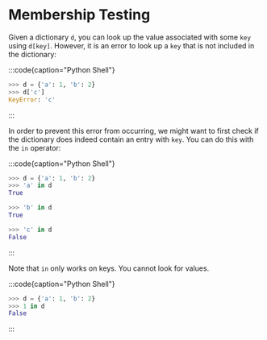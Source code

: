 # Membership Testing

Given a dictionary `d`, you can look up the value associated with some `key` using `d[key]`.
However, it is an error to look up a `key` that is not included in the dictionary:

:::code{caption="Python Shell"}

```python
>>> d = {'a': 1, 'b': 2}
>>> d['c']
KeyError: 'c'
```

:::

In order to prevent this error from occurring, we might want to first check if the dictionary does indeed contain an entry with `key`.
You can do this with the `in` operator:

:::code{caption="Python Shell"}

```python
>>> d = {'a': 1, 'b': 2}
>>> 'a' in d
True

>>> 'b' in d
True

>>> 'c' in d
False
```

:::

Note that `in` only works on keys.
You cannot look for values.

:::code{caption="Python Shell"}

```python
>>> d = {'a': 1, 'b': 2}
>>> 1 in d
False
```

:::

